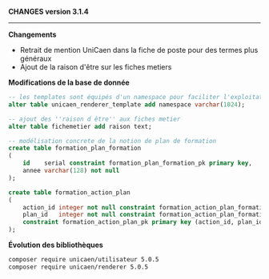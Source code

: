 **CHANGES version 3.1.4**

-----------

**Changements**

* Retrait de mention UniCaen dans la fiche de poste pour des termes plus généraux
* Ajout de la raison d'être sur les fiches metiers


**Modifications de la base de donnée**

```sql
-- les templates sont équipés d'un namespace pour faciliter l'exploitation
alter table unicaen_renderer_template add namespace varchar(1024);

-- ajout des ''raison d être'' aux fiches metier 
alter table fichemetier add raison text;

-- modélisation concrete de la notion de plan de formation 
create table formation_plan_formation
(
    id    serial constraint formation_plan_formation_pk primary key,
    annee varchar(128) not null
);

create table formation_action_plan
(
    action_id integer not null constraint formation_action_plan_formation_id_fk references formation,
    plan_id   integer not null constraint formation_action_plan_formation_plan_formation_id_fk references formation_plan_formation,
    constraint formation_action_plan_pk primary key (action_id, plan_id)
);
```

**Évolution des bibliothèques**

```bash
composer require unicaen/utilisateur 5.0.5
composer require unicaen/renderer 5.0.5
```